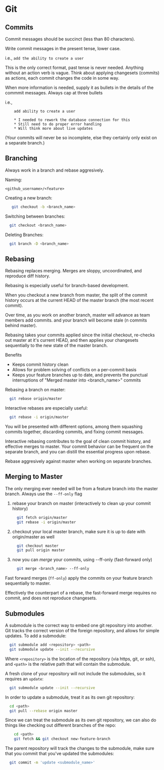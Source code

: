 Git
===

Commits
-------

Commit messages should be succinct (less than 80 characters).

Write commit messages in the present tense, lower case.

i.e., `add the ability to create a user`

This is the only correct format, past tense is never needed. Anything without an action verb is vague.
Think about applying changesets (commits) as actions, each commit changes the code in some way.

When more information is needed, supply it as bullets in the details of the commmit messages. Always cap at three bullets

i.e.,

```vim
    add ability to create a user

    * I needed to rework the database connection for this
    * Still need to do proper error handling
    * Will think more about live updates
```

(Your commits will never be so incomplete, else they certainly only exist on a separate branch.)

Branching
---------

Always work in a branch and rebase aggresively.

Naming:

  `<github_username>/<feature>`


Creating a new branch:

  ```bash
     git checkout -b <branch_name>
  ```

Switching between branches:

   ```bash
     git checkout <branch_name>
   ```

Deleting Branches:

   ```bash
     git branch -D <branch_name>
   ```

Rebasing
--------

Rebasing replaces merging. Merges are sloppy, uncoordinated, and reproduce diff history.

Rebasing is especially useful for branch-based development.

When you checkout a new branch from master, the split of the commit history occurs at the current HEAD of the master branch (the most recent commit).

Over time, as you work on another branch, master will advance as team members add commits. and your branch will become stale (n commits behind master).

Rebasing takes your commits applied since the initial checkout, re-checks out master at it's current HEAD, and then applies your changesets sequentially to the new state of the master branch.

Benefits
  * Keeps commit history clean
  * Allows for problem solving of conflicts on a per-commit basis
  * Keeps your feature branches up to date, and prevents the punctual interruptions of "Merged master into <branch_name>" commits

Rebasing a branch on master:

  ```bash
    git rebase origin/master
  ```

Interactive rebases are especially useful:

  ```bash
    git rebase -i origin/master
  ```

You will be presented with different options, among them squashing commits together, discarding commits, and fixing commit messages.

Interactive rebasing contributes to the goal of clean commit history, and effective merges to master. Your commit behavior can be frequent on the separate branch, and you can distill the essential progress upon rebase.

Rebase aggresively against master when working on separate branches.

Merging to Master
----------------

The only merging ever needed will be from a feature branch into the master branch. Always use the `--ff-only` flag

 1. rebase your branch on master (interactively to clean up your commit history)
 
    ```bash
      git fetch origin/master
      git rebase -i origin/master
    ```
 2. checkout your local master branch, make sure it is up to date with origin/master as well
 
    ```bash
      git checkout master
      git pull origin master
    ```
 3. now you can _merge_ your commits, using --ff-only (fast-forward only)
 
    ```bash
      git merge <branch_name> --ff-only
    ```

Fast forward merges (`ff-only`) apply the commits on your feature branch sequentially to master.

Effectively the counterpart of a rebase, the fast-forward merge requires no commit, and does not reproduce changesets.

Submodules
----------

A submodule is the correct way to embed one git repository into another. Git tracks the correct version of the foreign repository, and allows for simple updates. To add a submodule:

  ```bash
    git submodule add <repository> <path>
    git submodule update --init --recursive
  ```

Where `<repository>` is the location of the repository (via https, git, or ssh), and `<path>` is the relative path that will contain the submodule.

A fresh clone of your repository will not include the submodules, so it requires an `update`:

  ```bash
    git submodule update --init --recursive
  ```

In order to update a submodule, treat it as its own git repository:

  ```bash
    cd <path>
    git pull --rebase origin master
  ```
  
Since we can treat the submodule as its own git repository, we can also do things like checking out different branches of the repo:

```bash
    cd <path>
    git fetch && git checkout new-feature-branch
```

The parent repository will track the changes to the submodule, make sure that you commit that you've updated the submodules:

  ```bash
    git commit -m 'update <submodule_name>'
  ```
